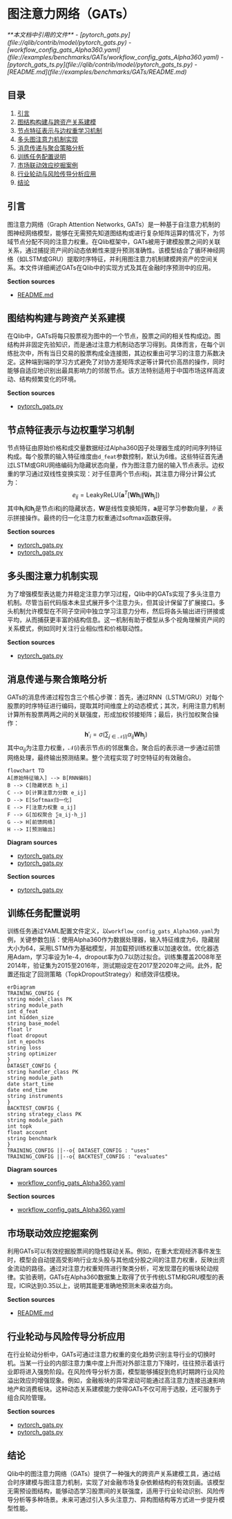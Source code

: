 # 图注意力网络（GATs）

<cite>
**本文档中引用的文件**
- [pytorch_gats.py](file://qlib/contrib/model/pytorch_gats.py)
- [workflow_config_gats_Alpha360.yaml](file://examples/benchmarks/GATs/workflow_config_gats_Alpha360.yaml)
- [pytorch_gats_ts.py](file://qlib/contrib/model/pytorch_gats_ts.py)
- [README.md](file://examples/benchmarks/GATs/README.md)
</cite>

## 目录
1. [引言](#引言)
2. [图结构构建与跨资产关系建模](#图结构构建与跨资产关系建模)
3. [节点特征表示与边权重学习机制](#节点特征表示与边权重学习机制)
4. [多头图注意力机制实现](#多头图注意力机制实现)
5. [消息传递与聚合策略分析](#消息传递与聚合策略分析)
6. [训练任务配置说明](#训练任务配置说明)
7. [市场联动效应挖掘案例](#市场联动效应挖掘案例)
8. [行业轮动与风险传导分析应用](#行业轮动与风险传导分析应用)
9. [结论](#结论)

## 引言
图注意力网络（Graph Attention Networks, GATs）是一种基于自注意力机制的图神经网络模型，能够在无需预先知道图结构或进行复杂矩阵运算的情况下，为邻域节点分配不同的注意力权重。在Qlib框架中，GATs被用于建模股票之间的关联关系，通过捕捉资产间的动态依赖性来提升预测准确性。该模型结合了循环神经网络（如LSTM或GRU）提取时序特征，并利用图注意力机制建模跨资产的空间关系。本文件详细阐述GATs在Qlib中的实现方式及其在金融时序预测中的应用。

**Section sources**
- [README.md](file://examples/benchmarks/GATs/README.md#L0-L4)

## 图结构构建与跨资产关系建模
在Qlib中，GATs将每只股票视为图中的一个节点，股票之间的相关性构成边。图结构并非固定先验知识，而是通过注意力机制动态学习得到。具体而言，在每个训练批次中，所有当日交易的股票构成全连接图，其边权重由可学习的注意力系数决定。这种端到端的学习方式避免了对协方差矩阵求逆等计算代价高昂的操作，同时能够自适应地识别出最具影响力的邻居节点。该方法特别适用于中国市场这样高波动、结构频繁变化的环境。

**Section sources**
- [pytorch_gats.py](file://qlib/contrib/model/pytorch_gats.py#L358-L371)

## 节点特征表示与边权重学习机制
节点特征由原始价格和成交量数据经过Alpha360因子处理器生成的时间序列特征构成。每个股票的输入特征维度由`d_feat`参数控制，默认为6维。这些特征首先通过LSTM或GRU网络编码为隐藏状态向量，作为图注意力层的输入节点表示。边权重的学习通过双线性变换实现：对于任意两个节点i和j，其注意力得分计算公式为：
$$
e_{ij} = \text{LeakyReLU}\left(\mathbf{a}^T [\mathbf{W}\mathbf{h}_i \| \mathbf{W}\mathbf{h}_j]\right)
$$
其中$\mathbf{h}_i$和$\mathbf{h}_j$是节点i和j的隐藏状态，$\mathbf{W}$是线性变换矩阵，$\mathbf{a}$是可学习参数向量，$\|$表示拼接操作。最终的归一化注意力权重通过softmax函数获得。

**Section sources**
- [pytorch_gats.py](file://qlib/contrib/model/pytorch_gats.py#L350-L351)
- [pytorch_gats.py](file://qlib/contrib/model/pytorch_gats.py#L358-L371)

## 多头图注意力机制实现
为了增强模型表达能力并稳定注意力学习过程，Qlib中的GATs实现了多头注意力机制。尽管当前代码版本未显式展开多个注意力头，但其设计保留了扩展接口。多头机制允许模型在不同子空间中独立学习注意力分布，然后将各头输出进行拼接或平均，从而捕获更丰富的结构信息。这一机制有助于模型从多个视角理解资产间的关系模式，例如同时关注行业相似性和价格联动性。

**Section sources**
- [pytorch_gats.py](file://qlib/contrib/model/pytorch_gats.py#L358-L371)

## 消息传递与聚合策略分析
GATs的消息传递过程包含三个核心步骤：首先，通过RNN（LSTM/GRU）对每个股票的时序特征进行编码，提取其时间维度上的动态模式；其次，利用注意力机制计算所有股票两两之间的关联强度，形成加权邻接矩阵；最后，执行加权聚合操作：
$$
\mathbf{h}'_i = \sigma\left(\sum_{j \in \mathcal{N}(i)} \alpha_{ij} \mathbf{W} \mathbf{h}_j\right)
$$
其中$\alpha_{ij}$为注意力权重，$\mathcal{N}(i)$表示节点i的邻居集合。聚合后的表示进一步通过前馈网络处理，最终输出预测结果。整个流程实现了时空特征的有效融合。

```mermaid
flowchart TD
A[原始特征输入] --> B[RNN编码]
B --> C[隐藏状态 h_i]
C --> D[计算注意力分数 e_ij]
D --> E[Softmax归一化]
E --> F[注意力权重 α_ij]
F --> G[加权聚合 ∑α_ij·h_j]
G --> H[前馈网络]
H --> I[预测输出]
```

**Diagram sources**
- [pytorch_gats.py](file://qlib/contrib/model/pytorch_gats.py#L373-L383)
- [pytorch_gats.py](file://qlib/contrib/model/pytorch_gats.py#L358-L371)

**Section sources**
- [pytorch_gats.py](file://qlib/contrib/model/pytorch_gats.py#L373-L383)

## 训练任务配置说明
训练任务通过YAML配置文件定义，以`workflow_config_gats_Alpha360.yaml`为例，关键参数包括：使用Alpha360作为数据处理器，输入特征维度为6，隐藏层大小为64，采用LSTM作为基础模型，并加载预训练权重以加速收敛。优化器选用Adam，学习率设为1e-4，dropout率为0.7以防过拟合。训练集覆盖2008年至2014年，验证集为2015至2016年，测试期设定在2017至2020年之间。此外，配置还指定了回测策略（TopkDropoutStrategy）和绩效评估模块。

```mermaid
erDiagram
TRAINING_CONFIG {
string model_class PK
string module_path
int d_feat
int hidden_size
string base_model
float lr
float dropout
int n_epochs
string loss
string optimizer
}
DATASET_CONFIG {
string handler_class PK
string module_path
date start_time
date end_time
string instruments
}
BACKTEST_CONFIG {
string strategy_class PK
string module_path
int topk
float account
string benchmark
}
TRAINING_CONFIG ||--o{ DATASET_CONFIG : "uses"
TRAINING_CONFIG ||--o{ BACKTEST_CONFIG : "evaluates"
```

**Diagram sources**
- [workflow_config_gats_Alpha360.yaml](file://examples/benchmarks/GATs/workflow_config_gats_Alpha360.yaml#L1-L88)

**Section sources**
- [workflow_config_gats_Alpha360.yaml](file://examples/benchmarks/GATs/workflow_config_gats_Alpha360.yaml#L1-L88)

## 市场联动效应挖掘案例
利用GATs可以有效挖掘股票间的隐性联动关系。例如，在重大宏观经济事件发生时，模型会自动提高受影响行业龙头股与其他成分股之间的注意力权重，反映出资金流动的路径。通过对注意力权重矩阵进行聚类分析，可发现潜在的板块轮动规律。实验表明，GATs在Alpha360数据集上取得了优于传统LSTM和GRU模型的表现，ICIR达到0.35以上，说明其能更准确地预测未来收益方向。

**Section sources**
- [README.md](file://examples/benchmarks/README.md#L49-L71)

## 行业轮动与风险传导分析应用
在行业轮动分析中，GATs可通过注意力权重的变化趋势识别主导行业的切换时机。当某一行业的内部注意力集中度上升而对外部注意力下降时，往往预示着该行业即将进入强势阶段。在风险传导分析方面，模型能够捕捉到危机时期跨行业风险溢出效应的增强现象。例如，金融板块的异常波动可能通过高注意力连接迅速影响地产和消费板块。这种动态关系建模能力使得GATs不仅可用于选股，还可服务于组合风险管理。

**Section sources**
- [pytorch_gats.py](file://qlib/contrib/model/pytorch_gats.py#L223-L298)
- [pytorch_gats.py](file://qlib/contrib/model/pytorch_gats.py#L300-L322)

## 结论
Qlib中的图注意力网络（GATs）提供了一种强大的跨资产关系建模工具，通过结合时序建模与图注意力机制，实现了对金融市场复杂依赖结构的有效刻画。该模型无需预设图结构，能够动态学习股票间的关联强度，适用于行业轮动识别、风险传导分析等多种场景。未来可通过引入多头注意力、异构图结构等方式进一步提升模型性能。